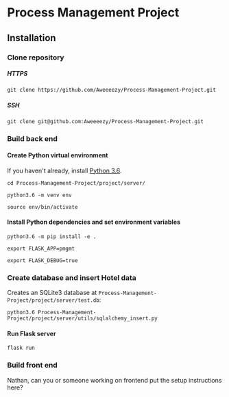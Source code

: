 Process Management Project
=========================

Installation
-------------------------

### Clone repository ###

##### HTTPS #####
`git clone https://github.com/Aweeeezy/Process-Management-Project.git`

##### SSH #####
`git clone git@github.com:Aweeeezy/Process-Management-Project.git`

### Build back end ###

#### Create Python virtual environment ####
If you haven't already, install [Python 3.6](https://www.python.org/downloads/).

`cd Process-Management-Project/project/server/`

`python3.6 -m venv env`

`source env/bin/activate`

#### Install Python dependencies and set environment variables ####
`python3.6 -m pip install -e .`

`export FLASK_APP=pmgmt`

`export FLASK_DEBUG=true`

### Create database and insert Hotel data ###
Creates an SQLite3 database at `Process-Management-Project/project/server/test.db`:

`python3.6 Process-Management-Project/project/server/utils/sqlalchemy_insert.py`

#### Run Flask server ####
`flask run`

### Build front end ###
Nathan, can you or someone working on frontend put the setup instructions here?
